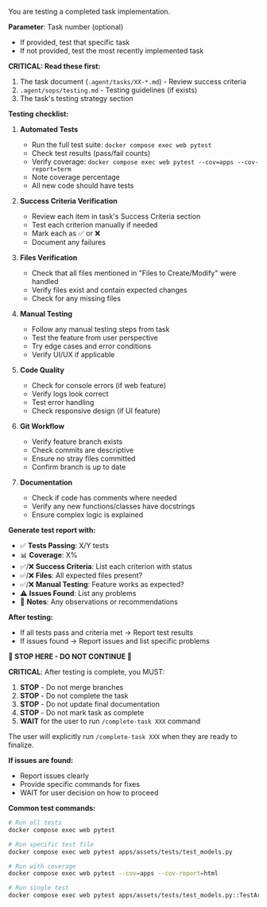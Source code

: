 You are testing a completed task implementation.

**Parameter**: Task number (optional)
- If provided, test that specific task
- If not provided, test the most recently implemented task

**CRITICAL: Read these first:**
1. The task document (`.agent/tasks/XX-*.md`) - Review success criteria
2. `.agent/sops/testing.md` - Testing guidelines (if exists)
3. The task's testing strategy section

**Testing checklist:**

1. **Automated Tests**
   - Run the full test suite: `docker compose exec web pytest`
   - Check test results (pass/fail counts)
   - Verify coverage: `docker compose exec web pytest --cov=apps --cov-report=term`
   - Note coverage percentage
   - All new code should have tests

2. **Success Criteria Verification**
   - Review each item in task's Success Criteria section
   - Test each criterion manually if needed
   - Mark each as ✅ or ❌
   - Document any failures

3. **Files Verification**
   - Check that all files mentioned in "Files to Create/Modify" were handled
   - Verify files exist and contain expected changes
   - Check for any missing files

4. **Manual Testing**
   - Follow any manual testing steps from task
   - Test the feature from user perspective
   - Try edge cases and error conditions
   - Verify UI/UX if applicable

5. **Code Quality**
   - Check for console errors (if web feature)
   - Verify logs look correct
   - Test error handling
   - Check responsive design (if UI feature)

6. **Git Workflow**
   - Verify feature branch exists
   - Check commits are descriptive
   - Ensure no stray files committed
   - Confirm branch is up to date

7. **Documentation**
   - Check if code has comments where needed
   - Verify any new functions/classes have docstrings
   - Ensure complex logic is explained

**Generate test report with:**
- ✅ **Tests Passing**: X/Y tests
- 📊 **Coverage**: X%
- ✅/❌ **Success Criteria**: List each criterion with status
- ✅/❌ **Files**: All expected files present?
- ✅/❌ **Manual Testing**: Feature works as expected?
- ⚠️ **Issues Found**: List any problems
- 📝 **Notes**: Any observations or recommendations

**After testing:**
- If all tests pass and criteria met → Report test results
- If issues found → Report issues and list specific problems

**🛑 STOP HERE - DO NOT CONTINUE 🛑**

**CRITICAL**: After testing is complete, you MUST:
1. **STOP** - Do not merge branches
2. **STOP** - Do not complete the task
3. **STOP** - Do not update final documentation
4. **STOP** - Do not mark task as complete
5. **WAIT** for the user to run `/complete-task XXX` command

The user will explicitly run `/complete-task XXX` when they are ready to finalize.

**If issues are found:**
- Report issues clearly
- Provide specific commands for fixes
- WAIT for user decision on how to proceed

**Common test commands:**
```bash
# Run all tests
docker compose exec web pytest

# Run specific test file
docker compose exec web pytest apps/assets/tests/test_models.py

# Run with coverage
docker compose exec web pytest --cov=apps --cov-report=html

# Run single test
docker compose exec web pytest apps/assets/tests/test_models.py::TestArtistModel::test_creation
```